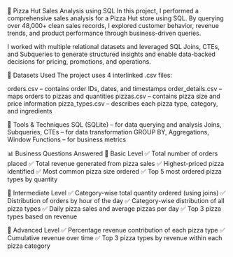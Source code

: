 🍕 Pizza Hut Sales Analysis using SQL
In this project, I performed a comprehensive sales analysis for a Pizza Hut store using SQL. By querying over 48,000+ clean sales records, I explored customer behavior, revenue trends, and product performance through business-driven queries.

I worked with multiple relational datasets and leveraged SQL Joins, CTEs, and Subqueries to generate structured insights and enable data-backed decisions for pricing, promotions, and operations.

🧾 Datasets Used
The project uses 4 interlinked .csv files:

orders.csv – contains order IDs, dates, and timestamps
order_details.csv – maps orders to pizzas and quantities
pizzas.csv – contains pizza size and price information
pizza_types.csv – describes each pizza type, category, and ingredients

🔧 Tools & Techniques
SQL (SQLite) – for data querying and analysis
Joins, Subqueries, CTEs – for data transformation
GROUP BY, Aggregations, Window Functions – for business metrics

📊 Business Questions Answered
🔹 Basic Level
✅ Total number of orders placed
✅ Total revenue generated from pizza sales
✅ Highest-priced pizza identified
✅ Most common pizza size ordered
✅ Top 5 most ordered pizza types by quantity

🔸 Intermediate Level
✅ Category-wise total quantity ordered (using joins)
✅ Distribution of orders by hour of the day
✅ Category-wise distribution of all pizza types
✅ Daily pizza sales and average pizzas per day
✅ Top 3 pizza types based on revenue

🔺 Advanced Level
✅ Percentage revenue contribution of each pizza type
✅ Cumulative revenue over time
✅ Top 3 pizza types by revenue within each pizza category
